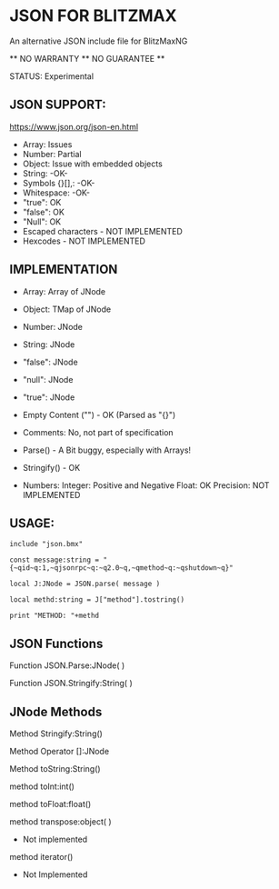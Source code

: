 # JSON FOR BLITZMAX
An alternative JSON include file for BlitzMaxNG

** NO WARRANTY ** NO GUARANTEE **

STATUS: Experimental

## JSON SUPPORT:
https://www.json.org/json-en.html
* Array: Issues
* Number: Partial
* Object:  Issue with embedded objects
* String: -OK-
* Symbols {}[],:  -OK-
* Whitespace:   -OK-
* "true": OK
* "false": OK
* "Null": OK
* Escaped characters - NOT IMPLEMENTED
* Hexcodes - NOT IMPLEMENTED

## IMPLEMENTATION
* Array:    Array of JNode
* Object:   TMap of JNode
* Number:   JNode
* String:   JNode
* "false":  JNode
* "null":   JNode
* "true":   JNode

* Empty Content ("") - OK (Parsed as "{}")
* Comments: No, not part of specification
* Parse() - A Bit buggy, especially with Arrays!
* Stringify() - OK
* Numbers:
    Integer: Positive and Negative
    Float: OK
    Precision: NOT IMPLEMENTED

## USAGE:
```
include "json.bmx"

const message:string = "{~qid~q:1,~qjsonrpc~q:~q2.0~q,~qmethod~q:~qshutdown~q}"

local J:JNode = JSON.parse( message )

local methd:string = J["method"].tostring()

print "METHOD: "+methd
```

## JSON Functions

Function JSON.Parse:JNode( <string> )

Function JSON.Stringify:String( <JNode> )

## JNode Methods

Method Stringify:String()

Method Operator []:JNode

Method toString:String()

method toInt:int()

method toFloat:float()

method transpose:object( <type-string> )
- Not implemented

method iterator()
- Not Implemented
